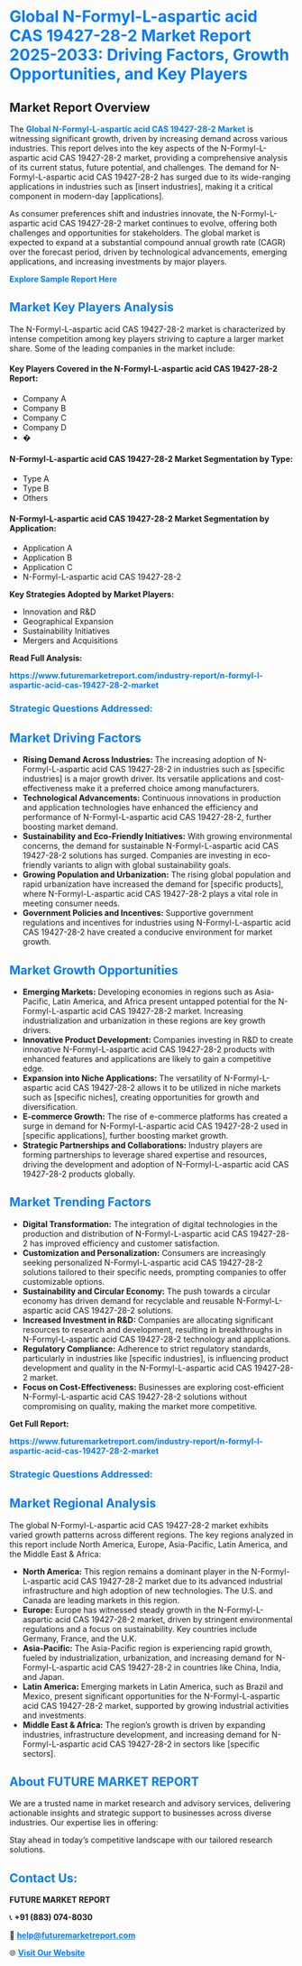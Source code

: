 <h1 style="color: #007BFF;">Global N-Formyl-L-aspartic acid CAS 19427-28-2 Market Report 2025-2033: Driving Factors, Growth Opportunities, and Key Players</h1>

<section id="overview">
<h2>Market Report Overview</h2>
<p>The <a href="https://www.futuremarketreport.com/industry-report/n-formyl-l-aspartic-acid-cas-19427-28-2-market" style="color: #007BFF; text-decoration: none;"><strong>Global N-Formyl-L-aspartic acid CAS 19427-28-2 Market</strong></a> is witnessing significant growth, driven by increasing demand across various industries. This report delves into the key aspects of the N-Formyl-L-aspartic acid CAS 19427-28-2 market, providing a comprehensive analysis of its current status, future potential, and challenges. The demand for N-Formyl-L-aspartic acid CAS 19427-28-2 has surged due to its wide-ranging applications in industries such as [insert industries], making it a critical component in modern-day [applications].</p>
<p>As consumer preferences shift and industries innovate, the N-Formyl-L-aspartic acid CAS 19427-28-2 market continues to evolve, offering both challenges and opportunities for stakeholders. The global market is expected to expand at a substantial compound annual growth rate (CAGR) over the forecast period, driven by technological advancements, emerging applications, and increasing investments by major players.</p>
</section>

<section id="overview">
<p><a href="https://www.futuremarketreport.com/request-sample/reportId=120355" style="color: #007BFF; text-decoration: none;"><strong>Explore Sample Report Here</strong></a></p>
</section>

<section id="key-players">
<h2 style="color: #007BFF;">Market Key Players Analysis</h2>
<p>The N-Formyl-L-aspartic acid CAS 19427-28-2 market is characterized by intense competition among key players striving to capture a larger market share. Some of the leading companies in the market include:</p>
<h4>Key Players Covered in the N-Formyl-L-aspartic acid CAS 19427-28-2 Report:</h4>
<ul><li>Company A</li><li>Company B</li><li>Company C</li><li>Company D</li><li>�</li></ul>
<h4>N-Formyl-L-aspartic acid CAS 19427-28-2 Market Segmentation by Type:</h4>
<ul><li>Type A</li><li>Type B</li><li>Others</li></ul>

<h4>N-Formyl-L-aspartic acid CAS 19427-28-2 Market Segmentation by Application:</h4>
<ul><li>Application A</li><li>Application B</li><li>Application C</li><li>N-Formyl-L-aspartic acid CAS 19427-28-2</li></ul>
<p><strong>Key Strategies Adopted by Market Players:</strong></p>
<ul>
<li>Innovation and R&D</li>
<li>Geographical Expansion</li>
<li>Sustainability Initiatives</li>
<li>Mergers and Acquisitions</li>
</ul>
</section>

<section>
<p><strong>Read Full Analysis: </strong></p><a href="https://www.futuremarketreport.com/industry-report/n-formyl-l-aspartic-acid-cas-19427-28-2-market" style="color: #007BFF; text-decoration: none;"><strong>https://www.futuremarketreport.com/industry-report/n-formyl-l-aspartic-acid-cas-19427-28-2-market</strong></a>
<h3 style="color: #007BFF;">Strategic Questions Addressed:</h3>
</section>

<section id="driving-factors">
<h2 style="color: #007BFF;">Market Driving Factors</h2>
<ul>
<li><strong>Rising Demand Across Industries:</strong> The increasing adoption of N-Formyl-L-aspartic acid CAS 19427-28-2 in industries such as [specific industries] is a major growth driver. Its versatile applications and cost-effectiveness make it a preferred choice among manufacturers.</li>
<li><strong>Technological Advancements:</strong> Continuous innovations in production and application technologies have enhanced the efficiency and performance of N-Formyl-L-aspartic acid CAS 19427-28-2, further boosting market demand.</li>
<li><strong>Sustainability and Eco-Friendly Initiatives:</strong> With growing environmental concerns, the demand for sustainable N-Formyl-L-aspartic acid CAS 19427-28-2 solutions has surged. Companies are investing in eco-friendly variants to align with global sustainability goals.</li>
<li><strong>Growing Population and Urbanization:</strong> The rising global population and rapid urbanization have increased the demand for [specific products], where N-Formyl-L-aspartic acid CAS 19427-28-2 plays a vital role in meeting consumer needs.</li>
<li><strong>Government Policies and Incentives:</strong> Supportive government regulations and incentives for industries using N-Formyl-L-aspartic acid CAS 19427-28-2 have created a conducive environment for market growth.</li>
</ul>
</section>

<section id="growth-opportunities">
<h2 style="color: #007BFF;">Market Growth Opportunities</h2>
<ul>
<li><strong>Emerging Markets:</strong> Developing economies in regions such as Asia-Pacific, Latin America, and Africa present untapped potential for the N-Formyl-L-aspartic acid CAS 19427-28-2 market. Increasing industrialization and urbanization in these regions are key growth drivers.</li>
<li><strong>Innovative Product Development:</strong> Companies investing in R&D to create innovative N-Formyl-L-aspartic acid CAS 19427-28-2 products with enhanced features and applications are likely to gain a competitive edge.</li>
<li><strong>Expansion into Niche Applications:</strong> The versatility of N-Formyl-L-aspartic acid CAS 19427-28-2 allows it to be utilized in niche markets such as [specific niches], creating opportunities for growth and diversification.</li>
<li><strong>E-commerce Growth:</strong> The rise of e-commerce platforms has created a surge in demand for N-Formyl-L-aspartic acid CAS 19427-28-2 used in [specific applications], further boosting market growth.</li>
<li><strong>Strategic Partnerships and Collaborations:</strong> Industry players are forming partnerships to leverage shared expertise and resources, driving the development and adoption of N-Formyl-L-aspartic acid CAS 19427-28-2 products globally.</li>
</ul>
</section>

<section id="trending-factors">
<h2 style="color: #007BFF;">Market Trending Factors</h2>
<ul>
<li><strong>Digital Transformation:</strong> The integration of digital technologies in the production and distribution of N-Formyl-L-aspartic acid CAS 19427-28-2 has improved efficiency and customer satisfaction.</li>
<li><strong>Customization and Personalization:</strong> Consumers are increasingly seeking personalized N-Formyl-L-aspartic acid CAS 19427-28-2 solutions tailored to their specific needs, prompting companies to offer customizable options.</li>
<li><strong>Sustainability and Circular Economy:</strong> The push towards a circular economy has driven demand for recyclable and reusable N-Formyl-L-aspartic acid CAS 19427-28-2 solutions.</li>
<li><strong>Increased Investment in R&D:</strong> Companies are allocating significant resources to research and development, resulting in breakthroughs in N-Formyl-L-aspartic acid CAS 19427-28-2 technology and applications.</li>
<li><strong>Regulatory Compliance:</strong> Adherence to strict regulatory standards, particularly in industries like [specific industries], is influencing product development and quality in the N-Formyl-L-aspartic acid CAS 19427-28-2 market.</li>
<li><strong>Focus on Cost-Effectiveness:</strong> Businesses are exploring cost-efficient N-Formyl-L-aspartic acid CAS 19427-28-2 solutions without compromising on quality, making the market more competitive.</li>
</ul>
</section>

<section>
<p><strong>Get Full Report: </strong></p><a href="https://www.futuremarketreport.com/industry-report/n-formyl-l-aspartic-acid-cas-19427-28-2-market" style="color: #007BFF; text-decoration: none;"><strong>https://www.futuremarketreport.com/industry-report/n-formyl-l-aspartic-acid-cas-19427-28-2-market</strong></a>
<h3 style="color: #007BFF;">Strategic Questions Addressed:</h3>
</section>


<section id="regional-analysis">
<h2 style="color: #007BFF;">Market Regional Analysis</h2>
<p>The global N-Formyl-L-aspartic acid CAS 19427-28-2 market exhibits varied growth patterns across different regions. The key regions analyzed in this report include North America, Europe, Asia-Pacific, Latin America, and the Middle East & Africa:</p>
<ul>
<li><strong>North America:</strong> This region remains a dominant player in the N-Formyl-L-aspartic acid CAS 19427-28-2 market due to its advanced industrial infrastructure and high adoption of new technologies. The U.S. and Canada are leading markets in this region.</li>
<li><strong>Europe:</strong> Europe has witnessed steady growth in the N-Formyl-L-aspartic acid CAS 19427-28-2 market, driven by stringent environmental regulations and a focus on sustainability. Key countries include Germany, France, and the U.K.</li>
<li><strong>Asia-Pacific:</strong> The Asia-Pacific region is experiencing rapid growth, fueled by industrialization, urbanization, and increasing demand for N-Formyl-L-aspartic acid CAS 19427-28-2 in countries like China, India, and Japan.</li>
<li><strong>Latin America:</strong> Emerging markets in Latin America, such as Brazil and Mexico, present significant opportunities for the N-Formyl-L-aspartic acid CAS 19427-28-2 market, supported by growing industrial activities and investments.</li>
<li><strong>Middle East & Africa:</strong> The region’s growth is driven by expanding industries, infrastructure development, and increasing demand for N-Formyl-L-aspartic acid CAS 19427-28-2 in sectors like [specific sectors].</li>
</ul>
</section>

<footer>
<h2 style="color: #007BFF;">About FUTURE MARKET REPORT</h2>
<p>We are a trusted name in market research and advisory services, delivering actionable insights and strategic support to businesses across diverse industries. Our expertise lies in offering:</p>

<p>Stay ahead in today’s competitive landscape with our tailored research solutions.</p>

<h2 style="color: #007BFF;">Contact Us:</h2>
<p><strong>FUTURE MARKET REPORT</strong></p>
<p>📞 <strong>+91 (883) 074-8030</strong></p>
<p>📧 <strong><a href="mailto:help@futuremarketreport.com" style="color: #007BFF;">help@futuremarketreport.com</a></strong></p>
<p>🌐 <strong><a href="https://www.futuremarketreport.com/" style="color: #007BFF;">Visit Our Website</a></strong></p>
</footer>